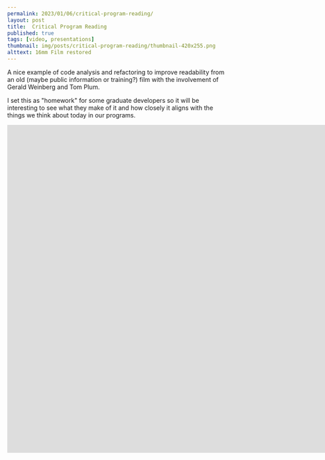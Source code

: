 ```yaml
---
permalink: 2023/01/06/critical-program-reading/
layout: post
title:  Critical Program Reading
published: true
tags: [video, presentations]
thumbnail: img/posts/critical-program-reading/thumbnail-420x255.png
alttext: 16mm Film restored
--- 
```


A nice example of code analysis and refactoring to improve readability from an old (maybe public information or training?) film with the involvement of Gerald Weinberg and Tom Plum. 

I set this as "homework" for some graduate developers so it will be interesting to see what they make of it and how closely it aligns with the things we think about today in our 
programs. 

<iframe width="1868" height="755" src="https://www.youtube.com/embed/7hdJQkn8rtA" title="Critical Program Reading (1975) - 16mm Film" frameborder="0" allow="accelerometer; autoplay; clipboard-write; encrypted-media; gyroscope; picture-in-picture; web-share" allowfullscreen></iframe>